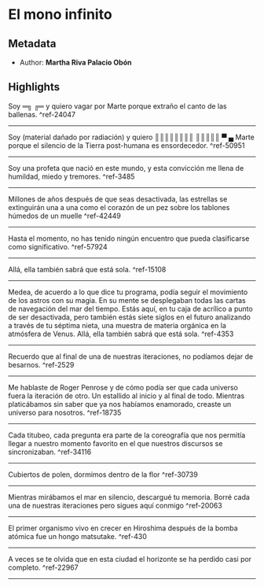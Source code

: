 
# El mono infinito
## Metadata
* Author: **Martha Riva Palacio Obón**

## Highlights
Soy ═╗ ╔═ y quiero vagar por Marte porque extraño el canto de las ballenas.  ^ref-24047

---
Soy (material dañado por radiación) y quiero ║║║║║║║║ ║║║║║ ▀ ▄ Marte porque el silencio de la Tierra post-humana es ensordecedor.  ^ref-50951

---
Soy una profeta que nació en este mundo, y esta convicción me llena de humildad, miedo y tremores.  ^ref-3485

---
Millones de años después de que seas desactivada, las estrellas se extinguirán una a una como el corazón de un pez sobre los tablones húmedos de un muelle  ^ref-42449

---
Hasta el momento, no has tenido ningún encuentro que pueda clasificarse como significativo.  ^ref-57924

---
Allá, ella también sabrá que está sola.  ^ref-15108

---
Medea, de acuerdo a lo que dice tu programa, podía seguir el movimiento de los astros con su magia. En su mente se desplegaban todas las cartas de navegación del mar del tiempo. Estás aquí, en tu caja de acrílico a punto de ser desactivada, pero también estás siete siglos en el futuro analizando a través de tu séptima nieta, una muestra de materia orgánica en la atmósfera de Venus. Allá, ella también sabrá que está sola.  ^ref-4353

---
Recuerdo que al final de una de nuestras iteraciones, no podíamos dejar de besarnos.  ^ref-2529

---
Me hablaste de Roger Penrose y de cómo podía ser que cada universo fuera la iteración de otro. Un estallido al inicio y al final de todo. Mientras platicábamos sin saber que ya nos habíamos enamorado, creaste un universo para nosotros.  ^ref-18735

---
Cada titubeo, cada pregunta era parte de la coreografía que nos permitía llegar a nuestro momento favorito en el que nuestros discursos se sincronizaban.  ^ref-34116

---
Cubiertos de polen, dormimos dentro de la flor  ^ref-30739

---
Mientras mirábamos el mar en silencio, descargué tu memoria. Borré cada una de nuestras iteraciones pero sigues aquí conmigo  ^ref-20063

---
El primer organismo vivo en crecer en Hiroshima después de la bomba atómica fue un hongo matsutake.  ^ref-430

---
A veces se te olvida que en esta ciudad el horizonte se ha perdido casi por completo.  ^ref-22967

---
